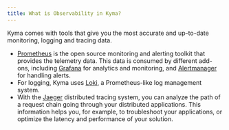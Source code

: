 ```yaml
---
title: What is Observability in Kyma?
---
```


Kyma comes with tools that give you the most accurate and up-to-date monitoring, logging and tracing data.

- [Prometheus](https://prometheus.io/) is the open source monitoring and alerting toolkit that provides the telemetry data. This data is consumed by different add-ons, including [Grafana](https://grafana.com/) for analytics and monitoring, and [Alertmanager](https://prometheus.io/docs/alerting/alertmanager/) for handling alerts.
- For logging, Kyma uses [Loki](https://github.com/grafana/loki), a Prometheus-like log management system.
- With the [Jaeger](https://github.com/jaegertracing) distributed tracing system, you can analyze the path of a request chain going through your distributed applications. This information helps you, for example, to troubleshoot your applications, or optimize the latency and performance of your solution.
